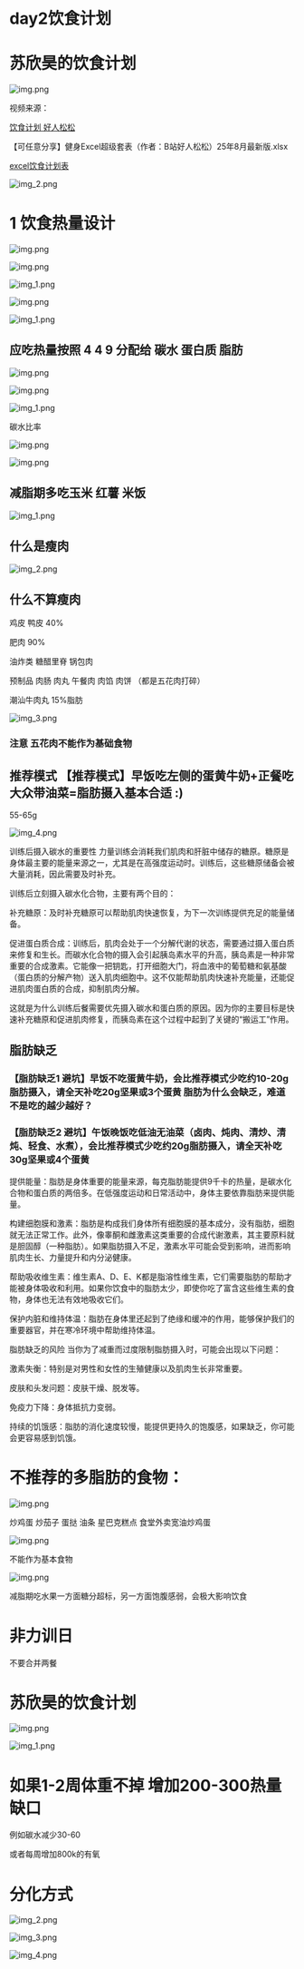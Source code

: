 # day2饮食计划

# 苏欣昊的饮食计划

![img.png](EBNk.webp)


视频来源：

[饮食计划 好人松松](https://www.bilibili.com/video/BV1zu4m1N76R)

【可任意分享】健身Excel超级套表（作者：B站好人松松）25年8月最新版.xlsx

<a href="./【可任意分享】健身Excel超级套表（作者：B站好人松松）25年8月最新版.xlsx">
excel饮食计划表</a>

![img_2.png](XaQM.webp)

# 1 饮食热量设计

![img.png](diUk.webp)

![img.png](S4RR.webp)

![img_1.png](c3yZ.webp)

![img.png](172S.webp)

![img_1.png](184M.webp)

## 应吃热量按照 4 4 9 分配给 碳水 蛋白质 脂肪

![img.png](qbQz.webp)

![img.png](5r4P.webp)

![img_1.png](8z7w.webp)

碳水比率

![img.png](Ug2c.webp)

![img.png](sJM5.webp)

## 减脂期多吃玉米 红薯 米饭

![img_1.png](1c73.webp)

## 什么是瘦肉

![img_2.png](Tcpw.webp)

## 什么不算瘦肉

鸡皮 鸭皮 40% 

肥肉 90%

油炸类 糖醋里脊 锅包肉

预制品 肉肠 肉丸 午餐肉 肉馅 肉饼 （都是五花肉打碎）

潮汕牛肉丸 15%脂肪

![img_3.png](8Orz.webp)

### 注意 五花肉不能作为基础食物

## 推荐模式 【推荐模式】早饭吃左侧的蛋黄牛奶+正餐吃大众带油菜=脂肪摄入基本合适 :)

55-65g

![img_4.png](fmyv.webp)

训练后摄入碳水的重要性
力量训练会消耗我们肌肉和肝脏中储存的糖原。糖原是身体最主要的能量来源之一，尤其是在高强度运动时。训练后，这些糖原储备会被大量消耗，因此需要及时补充。

训练后立刻摄入碳水化合物，主要有两个目的：

补充糖原：及时补充糖原可以帮助肌肉快速恢复，为下一次训练提供充足的能量储备。

促进蛋白质合成：训练后，肌肉会处于一个分解代谢的状态，需要通过摄入蛋白质来修复和生长。而碳水化合物的摄入会引起胰岛素水平的升高，胰岛素是一种非常重要的合成激素。它能像一把钥匙，打开细胞大门，将血液中的葡萄糖和氨基酸（蛋白质的分解产物）送入肌肉细胞中。这不仅能帮助肌肉快速补充能量，还能促进肌肉蛋白质的合成，抑制肌肉分解。

这就是为什么训练后餐需要优先摄入碳水和蛋白质的原因。因为你的主要目标是快速补充糖原和促进肌肉修复，而胰岛素在这个过程中起到了关键的“搬运工”作用。

## 脂肪缺乏

### 【脂肪缺乏1 避坑】早饭不吃蛋黄牛奶，会比推荐模式少吃约10-20g脂肪摄入，请全天补吃20g坚果或3个蛋黄 脂肪为什么会缺乏，难道不是吃的越少越好？

### 【脂肪缺乏2 避坑】午饭晚饭吃低油无油菜（卤肉、炖肉、清炒、清炖、轻食、水煮），会比推荐模式少吃约20g脂肪摄入，请全天补吃30g坚果或4个蛋黄

提供能量：脂肪是身体重要的能量来源，每克脂肪能提供9千卡的热量，是碳水化合物和蛋白质的两倍多。在低强度运动和日常活动中，身体主要依靠脂肪来提供能量。

构建细胞膜和激素：脂肪是构成我们身体所有细胞膜的基本成分，没有脂肪，细胞就无法正常工作。此外，像睾酮和雌激素这类重要的合成代谢激素，其主要原料就是胆固醇（一种脂肪）。如果脂肪摄入不足，激素水平可能会受到影响，进而影响肌肉生长、力量提升和内分泌健康。

帮助吸收维生素：维生素A、D、E、K都是脂溶性维生素，它们需要脂肪的帮助才能被身体吸收和利用。如果你饮食中的脂肪太少，即使你吃了富含这些维生素的食物，身体也无法有效地吸收它们。

保护内脏和维持体温：脂肪在身体里还起到了绝缘和缓冲的作用，能够保护我们的重要器官，并在寒冷环境中帮助维持体温。

脂肪缺乏的风险
当你为了减重而过度限制脂肪摄入时，可能会出现以下问题：

激素失衡：特别是对男性和女性的生殖健康以及肌肉生长非常重要。

皮肤和头发问题：皮肤干燥、脱发等。

免疫力下降：身体抵抗力变弱。

持续的饥饿感：脂肪的消化速度较慢，能提供更持久的饱腹感，如果缺乏，你可能会更容易感到饥饿。

# 不推荐的多脂肪的食物：

![img.png](8GOn.webp)

炒鸡蛋 炒茄子 蛋挞 油条 星巴克糕点 食堂外卖宽油炒鸡蛋

![img.png](r6xL.webp)

不能作为基本食物

![img.png](5cag.webp)

减脂期吃水果一方面糖分超标，另一方面饱腹感弱，会极大影响饮食

# 非力训日

不要合并两餐

# 苏欣昊的饮食计划

![img.png](EBNk.webp)

![img_1.png](tY9S.webp)

# 如果1-2周体重不掉 增加200-300热量缺口

例如碳水减少30-60

或者每周增加800k的有氧

# 分化方式

![img_2.png](1dd4.webp)

![img_3.png](QEdu.webp)

![img_4.png](K239.webp)

